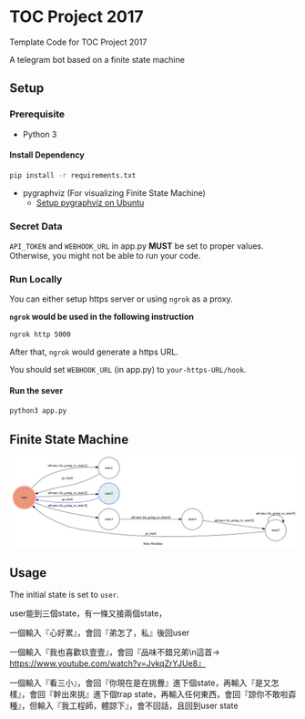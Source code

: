 # TOC Project 2017

Template Code for TOC Project 2017

A telegram bot based on a finite state machine

## Setup

### Prerequisite
* Python 3

#### Install Dependency
```sh
pip install -r requirements.txt
```

* pygraphviz (For visualizing Finite State Machine)
    * [Setup pygraphviz on Ubuntu](http://www.jianshu.com/p/a3da7ecc5303)

### Secret Data

`API_TOKEN` and `WEBHOOK_URL` in app.py **MUST** be set to proper values.
Otherwise, you might not be able to run your code.

### Run Locally
You can either setup https server or using `ngrok` as a proxy.

**`ngrok` would be used in the following instruction**

```sh
ngrok http 5000
```

After that, `ngrok` would generate a https URL.

You should set `WEBHOOK_URL` (in app.py) to `your-https-URL/hook`.

#### Run the sever

```sh
python3 app.py
```

## Finite State Machine
![fsm](./img/show-fsm.png)

## Usage
The initial state is set to `user`.


user能到三個state，有一條又接兩個state，

一個輸入『心好累』，會回『弟怎了，私』後回user

一個輸入『我也喜歡玖壹壹』，會回『品味不錯兄弟\n這首-> https://www.youtube.com/watch?v=JvkqZrYJUe8』

一個輸入『看三小』，會回『你現在是在挑釁』進下個state，再輸入『是又怎樣』，會回『幹出來挑』進下個trap state，再輸入任何東西，會回『諒你不敢啦孬種』，但輸入『我工程師，體諒下』，會不回話，且回到user state



